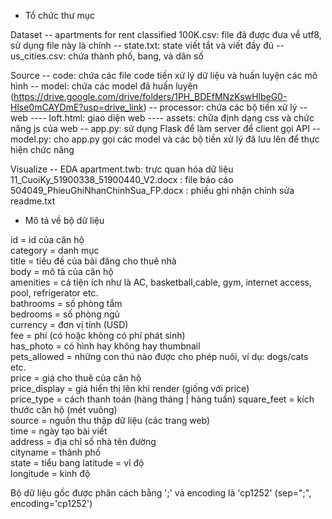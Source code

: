 * Tổ chức thư mục

Dataset
-- apartments for rent classified 100K.csv: file đã được đưa về utf8, sử dụng file này là chính
-- state.txt: state viết tắt và viết đầy đủ
-- us_cities.csv: chứa thành phố, bang, và dân số

Source
-- code: chứa các file code tiền xử lý dữ liệu và huấn luyện các mô hình
-- model: chứa các model đã huấn luyện (https://drive.google.com/drive/folders/1PH_BDEfMNzKswHlbeG0-Hlse0mCAYDmE?usp=drive_link)
-- processor: chứa các bộ tiền xử lý 
-- web
---- loft.html: giao diện web
---- assets: chứa định dạng css và chức năng js của web
-- app.py: sử dụng Flask để làm server để client gọi API
-- model.py: cho app.py gọi các model và các bộ tiền xử lý đã lưu lên để thực hiện chức năng

Visualize
-- EDA apartment.twb: trực quan hóa dữ liệu
11_CuoiKy_51900338_51900440_V2.docx : file báo cáo
504049_PhieuGhiNhanChinhSua_FP.docx : phiếu ghi nhận chỉnh sửa
readme.txt



* Mô tả về bộ dữ liệu

id = id của căn hộ  
category = danh mục  
title = tiêu đề của bài đăng cho thuê nhà  
body = mô tả của căn hộ  
amenities = cá tiện ích như là AC, basketball,cable, gym, internet access, pool, refrigerator etc.  
bathrooms = số phòng tắm  
bedrooms = số phòng ngủ  
currency = đơn vị tính (USD)  
fee = phí (có hoặc không có phí phát sinh)  
has_photo = có hình hay không hay thumbnail  
pets_allowed = những con thú nào được cho phép nuôi, ví dụ: dogs/cats etc.  
price = giá cho thuê của căn hộ  
price_display = giá hiển thị lên khi render (giống với price)  
price_type = cách thanh toán (hàng tháng | hàng tuần)
square_feet = kích thước căn hộ (mét vuông)  
source = nguồn thu thập dữ liệu (các trang web)  
time = ngày tạo bài viết  
address =  địa chỉ số nhà tên đường  
cityname =  thành phố  
state =  tiểu bang
latitude = vĩ độ  
longitude = kinh độ 

Bộ dữ liệu gốc được phân cách bằng ';' và encoding là 'cp1252' (sep=";", encoding='cp1252')

